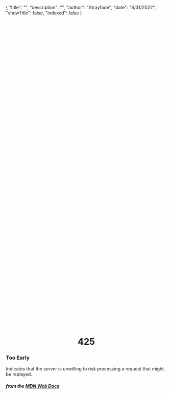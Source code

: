 {
    "title": "",
    "description": "",
    "author": "Strayfade",
    "date": "8/31/2022",
    "showTitle": false,
    "indexed": false
}

<p style="margin-right: auto; margin-left: auto; width: max-content; margin-top: 25vh; opacity: 0.5;"></p>
<h1 style="margin-right: auto; margin-left: auto; width: max-content; margin-top: 3px;">425</h1>

### Too Early

Indicates that the server is unwilling to risk processing a request that might be replayed.

#### *from the [MDN Web Docs](https://developer.mozilla.org/en-US/docs/Web/HTTP/Status)* 